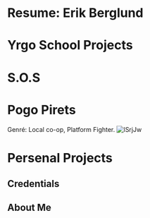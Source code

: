 # Resume: Erik Berglund


# Yrgo School Projects

# S.O.S

# Pogo Pirets
Genré: Local co-op, Platform Fighter.
<picture>
![lSrjJw](https://github.com/user-attachments/assets/59ed5929-65a2-467a-80b2-ba7557f5ddd8)
<picture>

# Persenal Projects


## Credentials

## About Me
